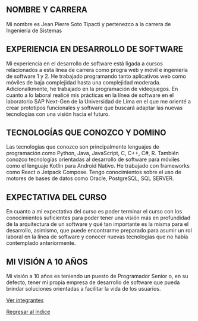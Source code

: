 ## NOMBRE Y CARRERA
Mi nombre es Jean Pierre Soto Tipacti y pertenezco a la carrera de Ingeniería de Sistemas

## EXPERIENCIA EN DESARROLLO DE SOFTWARE
Mi experiencia en el desarrollo de software está ligada a cursos relacionados a esta línea de carrera como progra web y móvil e ingeniería de software 1 y 2. He trabajado programando tanto aplicativos web como móviles de baja complejidad hasta una complejidad moderada. Adicionalkmente, he trabajado en la programación de videojuegos. En cuanto a lo laboral realicé mis prácticas en la línea de software en el laboratorio SAP Next-Gen de la Universidad de Lima en el que me orienté a crear prototipos funcionales y software que buscará adaptar las nuevas tecnologías con una visión hacia el futuro.

## TECNOLOGÍAS QUE CONOZCO Y DOMINO
Las tecnologías que conozco son principalmente lenguajes de programación como Python, Java, JavaScript, C, C++, C#, R. También conozco tecnologías orientadas al desarrollo de software para móviles como el lenguaje Kotlin para Android Nativo. He trabajado con frameworks como React o Jetpack Compose. Tengo conocimientos sobre el uso de motores de bases de datos como Oracle, PostgreSQL, SQL SERVER.

## EXPECTATIVA DEL CURSO
En cuanto a mi expectativa del curso es poder terminar el curso con los conocimientos suficientes para poder tener una visión más en profundidad de la arquitectura de un software y qué tan importante es la misma para el desarrollo, asimismo, que puede encontrarme preparado para asumir un rol laboral en la línea de software y conocer nuevas tecnologías que no había contemplado anteriormente.

## MI VISIÓN A 10 AÑOS
Mi visión a 10 años es teniendo un puesto de Programador Senior o, en su defecto, tener mi propia empresa de desarrollo de software que pueda brindar soluciones orientadas a facilitar la vida de los usuarios.

[Ver integrantes](integrantes.md)

[Regresar al índice](../../proyecto.md)
